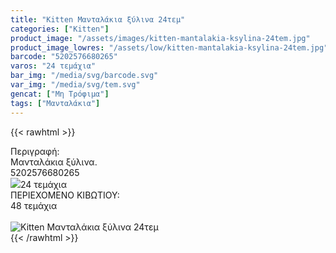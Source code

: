 ```yaml
---
title: "Kitten Μανταλάκια ξύλινα 24τεμ"
categories: ["Kitten"]
product_image: "/assets/images/kitten-mantalakia-ksylina-24tem.jpg"
product_image_lowres: "/assets/low/kitten-mantalakia-ksylina-24tem.jpg"
barcode: "5202576680265"
varos: "24 τεμάχια"
bar_img: "/media/svg/barcode.svg"
var_img: "/media/svg/tem.svg"
gencat: ["Μη Τρόφιμα"]
tags: ["Μανταλάκια"]
---
```

{{< rawhtml >}}

<div class="sload216"><div class="product"><div id="sistatika">Περιγραφή:</div><div class="alltext">Μανταλάκια ξύλινα.</div><div id="barcode"><div id="barimage1"></div><span id="bartext">5202576680265</span></div><div id="varos"><div id="varosimage" style="margin:0"><img src="/media/icons/tem.png"><span id="varostext">24 τεμάχια</span></div></div><div id="kivotio">ΠΕΡΙΕΧΟΜΕΝΟ ΚΙΒΩΤΙΟΥ:<br>48 τεμάχια</div><br><div class="pimg"><img alt="Kitten Μανταλάκια ξύλινα 24τεμ" title="Kitten Μανταλάκια ξύλινα 24τεμ" src="/assets/images/kitten-mantalakia-ksylina-24tem.jpg"></div></div></div>
{{< /rawhtml >}}


